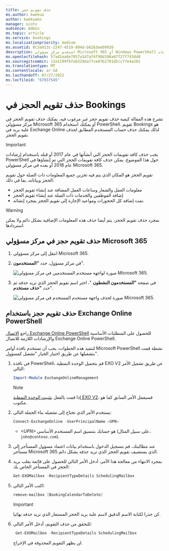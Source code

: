 ```yaml
---
title: حذف تقويم حجز
ms.author: kwekua
author: kwekuako
manager: scotv
audience: Admin
ms.topic: article
ms.service: bookings
ms.localizationpriority: medium
ms.assetid: 8c3a913c-2247-4519-894d-b6263eeb9920
description: استخدم مركز مسؤولي Microsoft 365 أو Windows PowerShell لحذف تقويمات Bookings.
ms.openlocfilehash: 57ad1ea0e7857a1d7af4f98d196a67f27f743dd0
ms.sourcegitcommit: 13a1199fbfeb329da77ce87b2781d5cc77e4a201
ms.translationtype: MT
ms.contentlocale: ar-SA
ms.lasthandoff: 07/27/2022
ms.locfileid: "67037545"
---
```

# <a name="delete-a-booking-calendar-in-bookings"></a>حذف تقويم الحجز في Bookings

تشرح هذه المقالة كيفية حذف تقويم حجز غير مرغوب فيه. يمكنك حذف تقويم الحجز في مركز مسؤولي Microsoft 365 أو يمكنك استخدام PowerShell. تقويم Bookings هو علبة بريد في Exchange Online لذلك يمكنك حذف حساب المستخدم المطابق لحذف تقويم الحجز.

> [!IMPORTANT]
> يجب حذف كافة تقويمات الحجز التي أنشأتها في عام 2017 أو قبله باستخدام إرشادات PowerShell حول هذا الموضوع. يمكن حذف كافة تقويمات الحجز التي تم إنشاؤها في عام 2018 أو بعده في مركز مسؤولي Microsoft 365.

تقويم الحجز هو المكان الذي يتم فيه تخزين جميع المعلومات ذات الصلة حول تقويم الحجز وبياناته، بما في ذلك:

- معلومات العمل والشعار وساعات العمل المضافة عند إنشاء تقويم الحجز
- إضافة الموظفين والخدمات ذات الصلة عند إنشاء تقويم الحجز
- تمت إضافة كل الحجوزات ومواعيد الإجازة إلى تقويم الحجز بمجرد إنشائه.

> [!WARNING]
> بمجرد حذف تقويم الحجز، يتم أيضا حذف هذه المعلومات الإضافية بشكل دائم ولا يمكن استردادها.

## <a name="delete-a-booking-calendar-in-the-microsoft-365-admin-center"></a>حذف تقويم حجز في مركز مسؤولي Microsoft 365

1. انتقل إلى مركز مسؤولي Microsoft 365.

1. في مركز مسؤول، حدد **"المستخدمون**".

   ![صورة لواجهة مستخدم المستخدمين في مركز مسؤولي Microsoft 365.](../media/bookings-admin-center-users.png)

1. في صفحة **"المستخدمون النشطون** "، اختر اسم تقويم الحجز الذي تريد حذفه ثم حدد **"حذف مستخدم**".

   ![صورة لحذف واجهة مستخدم المستخدم في مركز مسؤولي Microsoft 365.](../media/bookings-delete-user.png)

## <a name="delete-a-booking-calendar-using-exchange-online-powershell"></a>حذف تقويم حجز باستخدام Exchange Online PowerShell

راجع [الاتصال Exchange Online PowerShell](/powershell/exchange/exchange-online-powershell-v2) للحصول على المتطلبات الأساسية والإرشادات اللازمة للاتصال Exchange Online PowerShell.

لتنفيذ هذه الخطوات، يجب أن تستخدم نافذة أوامر Microsoft PowerShell نشطة قمت بتشغيلها عن طريق اختيار الخيار "تشغيل كمسؤول".

1. في نافذة PowerShell، قم بتحميل الوحدة النمطية EXO V2 عن طريق تشغيل الأمر التالي:

   ```powershell
   Import-Module ExchangeOnlineManagement
   ```

   > [!NOTE]
   > إذا قمت بالفعل [بتثبيت الوحدة النمطية EXO V2](/powershell/exchange/exchange-online-powershell-v2#install-and-maintain-the-exo-v2-module)، فسيعمل الأمر السابق كما هو مكتوب.
   
2. يستخدم الأمر الذي تحتاج إلى تشغيله بناء الجملة التالي:

   ```powershell
   Connect-ExchangeOnline -UserPrincipalName <UPN> 
   ```

   - _\<UPN\>_ هو حسابك بتنسيق اسم المستخدم الأساسي (على سبيل المثال، `john@contoso.com`).

3. عند مطالبتك، قم بتسجيل الدخول باستخدام بيانات اعتماد مسؤول المستأجر إلى مستأجر Microsoft 365 الذي يستضيف تقويم الحجز الذي تريد حذفه بشكل دائم.

4. بمجرد الانتهاء من معالجة هذا الأمر، أدخل الأمر التالي للحصول على قائمة بعلب بريد الحجز في المستأجر الخاص بك:

   ```powershell
   Get-EXOMailbox -RecipientTypeDetails SchedulingMailbox
   ```

5. اكتب الأمر التالي:

   ```powershell
   remove-mailbox [BookingCalendarToDelete]
   ```

   > [!IMPORTANT]
   > كن حذرا لكتابة الاسم الدقيق لاسم علبة بريد الحجز المستعار الذي تريد حذفه نهائيا.

6. للتحقق من حذف التقويم، أدخل الأمر التالي:

   ```powershell
    Get-EXOMailbox -RecipientTypeDetails SchedulingMailbox
   ```

   لن يظهر التقويم المحذوفة في الإخراج.
